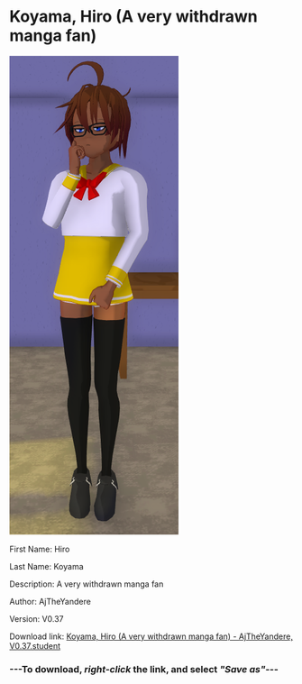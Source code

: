 # Koyama, Hiro (A very withdrawn manga fan)

<img src = "https://raw.githubusercontent.com/Arbiter1223/Daigaku-Gurashi-Custom-Students/master/Students/Files/Koyama%2C%20Hiro%20(A%20very%20withdrawn%20manga%20fan).png">

First Name: Hiro

Last Name: Koyama

Description: A very withdrawn manga fan

Author: AjTheYandere

Version: V0.37

Download link: <a href="https://raw.githubusercontent.com/Arbiter1223/Daigaku-Gurashi-Custom-Students/master/Students/Files/Koyama%2C%20Hiro%20(A%20very%20withdrawn%20manga%20fan)%20-%20AjTheYandere%2C%20V0.37.student">Koyama, Hiro (A very withdrawn manga fan) - AjTheYandere, V0.37.student</a>

### ---**To download, _right-click_ the link, and select _"Save as"_**---
